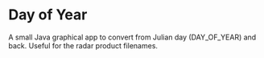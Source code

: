 # Day of Year

A small Java graphical app to convert from Julian day (DAY_OF_YEAR) and back. Useful for the radar product filenames.